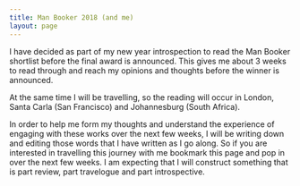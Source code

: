 ```yaml
---
title: Man Booker 2018 (and me)
layout: page
---
```

I have decided as part of my new year introspection to read the Man
Booker shortlist before the final award is announced. This gives me
about 3 weeks to read through and reach my opinions and thoughts
before the winner is announced.

At the same time I will be travelling, so the reading will occur in
London, Santa Carla (San Francisco) and Johannesburg (South Africa).

In order to help me form my thoughts and understand the experience of
engaging with these works over the next few weeks, I will be writing
down and editing those words that I have written as I go along. So if
you are interested in travelling this journey with me bookmark this
page and pop in over the next few weeks. I am expecting that I will
construct something that is part review, part travelogue and part
introspective.
